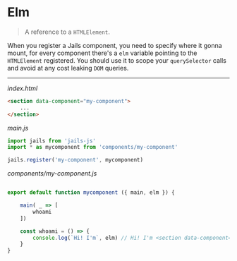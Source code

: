 # Elm

> A reference to a `HTMLElement`.

When you register a Jails component, you need to specify where it gonna mount, for every component there's a `elm` variable pointing to the `HTMLElement` registered. You should use it to scope your `querySelector` calls and avoid at any cost leaking `DOM` queries.

---

*index.html*

```html
<section data-component="my-component">
    ...
</section>
```

*main.js*

```js
import jails from 'jails-js'
import * as mycomponent from 'components/my-component'

jails.register('my-component', mycomponent)
```

*components/my-component.js*

```js

export default function mycomponent ({ main, elm }) {

    main( _ => [
        whoami
    ])

    const whoami = () => {
        console.log(`Hi! I'm`, elm) // Hi! I'm <section data-component="my-component"...>
    }
}
```